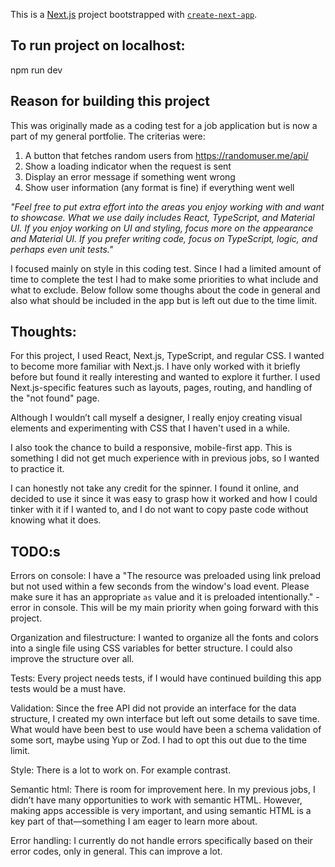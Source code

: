This is a [Next.js](https://nextjs.org) project bootstrapped with [`create-next-app`](https://nextjs.org/docs/app/api-reference/cli/create-next-app).

## To run project on localhost:

npm run dev

## Reason for building this project

This was originally made as a coding test for a job application but is now a part of my general portfolie. The criterias were:

1. A button that fetches random users from https://randomuser.me/api/
2. Show a loading indicator when the request is sent
3. Display an error message if something went wrong
4. Show user information (any format is fine) if everything went well

_"Feel free to put extra effort into the areas you enjoy working with and want to showcase. What we use daily includes React, TypeScript, and Material UI. If you enjoy working on UI and styling, focus more on the appearance and Material UI. If you prefer writing code, focus on TypeScript, logic, and perhaps even unit tests."_

I focused mainly on style in this coding test. Since I had a limited amount of time to complete the test I had to make some priorities to what include and what to exclude. Below follow some thoughs about the code in general and also what should be included in the app but is left out due to the time limit.

## Thoughts:

For this project, I used React, Next.js, TypeScript, and regular CSS. I wanted to become more familiar with Next.js. I have only worked with it briefly before but found it really interesting and wanted to explore it further. I used Next.js-specific features such as layouts, pages, routing, and handling of the "not found" page.

Although I wouldn’t call myself a designer, I really enjoy creating visual elements and experimenting with CSS that I haven't used in a while.

I also took the chance to build a responsive, mobile-first app. This is something I did not get much experience with in previous jobs, so I wanted to practice it.

I can honestly not take any credit for the spinner. I found it online,
and decided to use it since it was easy to grasp how it worked and how I could tinker with it if I wanted to, and I do not want
to copy paste code without knowing what it does.

## TODO:s

Errors on console:
I have a "The resource <URL> was preloaded using link preload but not used within a few seconds from the window's load event. Please make sure it has an appropriate `as` value and it is preloaded intentionally." - error in console. This will be my main priority when going forward with this project.

Organization and filestructure: I wanted to organize all the fonts and colors into a single file using CSS variables for better structure. I could also improve the structure over all.

Tests:
Every project needs tests, if I would have continued building this app tests would be a must have.

Validation: Since the free API did not provide an interface for the data structure, I created my own interface but left out some details to save time. What would have been best to use would have been a schema validation of some sort, maybe using Yup or Zod. I had to opt this out due to the time limit.

Style: There is a lot to work on. For example contrast.

Semantic html: There is room for improvement here. In my previous jobs, I didn’t have many opportunities to work with semantic HTML. However, making apps accessible is very important, and using semantic HTML is a key part of that—something I am eager to learn more about.

Error handling: I currently do not handle errors specifically based on their error codes, only in general. This can improve a lot.
